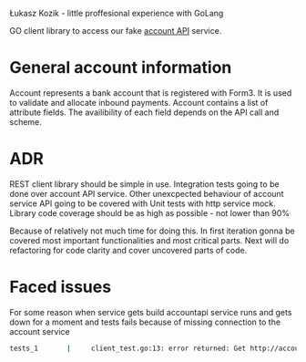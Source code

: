 Łukasz Kozik - little proffesional experience with GoLang 

GO client library to access our fake [account API](http://api-docs.form3.tech/api.html#organisation-accounts) service.

# General account information
Account represents a bank account that is registered with Form3. It is used to validate and allocate inbound payments.
Account contains a list of attribute fields. The availibility of each field depends on the API call and scheme.

# ADR
REST client library should be simple in use.
Integration tests going to be done over account API service. 
Other unexcpected behaviour of account service API going to be covered with Unit tests with http service mock.
Library code coverage should be as high as possible - not lower than 90%

Because of relatively not much time for doing this. In first iteration gonna be covered most important functionalities
and most critical parts. Next will do refactoring for code clarity and cover uncovered parts of code.


# Faced issues 
For some reason when service gets build accountapi service runs and gets down for a moment and tests fails because of missing 
connection to the account service

```bash
tests_1       |     client_test.go:13: error returned: Get http://accountapi:8080/v1/organisation/accounts: dial tcp 192.168.128.4:8080: connect: connection refused
```


